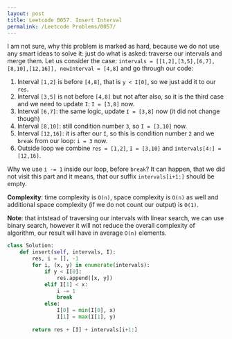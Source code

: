 ```yaml
---
layout: post
title: Leetcode 0057. Insert Interval
permalink: /Leetcode Problems/0057/
---
```


I am not sure, why this problem is marked as hard, because we do not use any smart ideas to solve it: just do what is asked: traverse our intervals and merge them. Let us consider the case: `intervals = [[1,2],[3,5],[6,7],[8,10],[12,16]], newInterval = [4,8]` and go through our code:

1. Interval `[1,2]` is before `[4,8]`, that is `y < I[0]`, so we just add it to our `res`.
2. Interval `[3,5]` is not before `[4,8]` but not after also, so it is the third case and we need to update `I`: `I = [3,8]` now.
3. Interval `[6,7]`: the same logic, update `I = [3,8]` now (it did not change though)
4. Interval `[8,10]`: still condition number `3`, so `I = [3,10]` now.
5. Interval `[12,16]`: it is after our `I`, so this is condition number `2` and we `break` from our loop: `i = 3` now.
6. Outside loop we combine `res = [1,2]`, `I = [3,10]` and `intervals[4:] = [12,16]`.

Why we use `i -= 1` inside our loop, before `break`? It can happen, that we did not visit this part and it means, that our suffix `intervals[i+1:]` should be empty.

**Complexity**: time complexity is `O(n)`, space complexity is `O(n)` as well and additional space complexity (if we do not count our output) is `O(1)`.

**Note**: that intstead of traversing our intervals with linear search, we can use binary search, however it will not reduce the overall complexity of algorithm, our result will have in average `O(n)` elements.

```python
class Solution:
    def insert(self, intervals, I):
        res, i = [], -1
        for i, (x, y) in enumerate(intervals):
            if y < I[0]:
                res.append([x, y])
            elif I[1] < x:
                i -= 1
                break
            else:
                I[0] = min(I[0], x)
                I[1] = max(I[1], y)
                
        return res + [I] + intervals[i+1:]
```